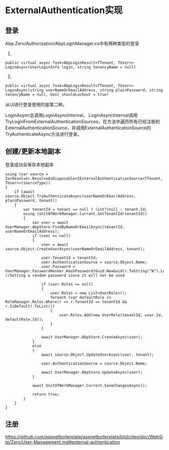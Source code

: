 # ExternalAuthentication实现

## 登录

Abp.Zero/Authorization/AbpLoginManager.cs中有两种类型的登录

1.  
``` CSharp
public virtual async Task<AbpLoginResult<TTenant, TUser>> LoginAsync(UserLoginInfo login, string tenancyName = null)
```

2. 
``` CSharp
public virtual async Task<AbpLoginResult<TTenant, TUser>> LoginAsync(string userNameOrEmailAddress, string plainPassword, string tenancyName = null, bool shouldLockout = true)
```

从UI进行登录使用的是第二种。

LoginAsync会调用LoginAsyncInternal， LoginAsyncInternal调用TryLoginFromExternalAuthenticationSources，在方法中遍历所有已经注册的ExternalAuthenticationSource，并调用ExternalAuthenticationSource的TryAuthenticateAsync方法进行登录。

## 创建/更新本地副本

登录成功会保存本地副本

``` CSharp
using (var source = IocResolver.ResolveAsDisposable<IExternalAuthenticationSource<TTenant, TUser>>(sourceType))
{
    if (await source.Object.TryAuthenticateAsync(userNameOrEmailAddress, plainPassword, tenant))
    {
        var tenantId = tenant == null ? (int?)null : tenant.Id;
        using (UnitOfWorkManager.Current.SetTenantId(tenantId))
        {
            var user = await UserManager.AbpStore.FindByNameOrEmailAsync(tenantId, userNameOrEmailAddress);
            if (user == null)
            {
                user = await source.Object.CreateUserAsync(userNameOrEmailAddress, tenant);

                user.TenantId = tenantId;
                user.AuthenticationSource = source.Object.Name;
                user.Password = UserManager.PasswordHasher.HashPassword(Guid.NewGuid().ToString("N").Left(16)); //Setting a random password since it will not be used

                if (user.Roles == null)
                {
                    user.Roles = new List<UserRole>();
                    foreach (var defaultRole in RoleManager.Roles.Where(r => r.TenantId == tenantId && r.IsDefault).ToList())
                    {
                        user.Roles.Add(new UserRole(tenantId, user.Id, defaultRole.Id));
                    }
                }

                await UserManager.AbpStore.CreateAsync(user);
            }
            else
            {
                await source.Object.UpdateUserAsync(user, tenant);

                user.AuthenticationSource = source.Object.Name;

                await UserManager.AbpStore.UpdateAsync(user);
            }

            await UnitOfWorkManager.Current.SaveChangesAsync();

            return true;
        }
    }
}
```

## 注册

https://github.com/aspnetboilerplate/aspnetboilerplate/blob/dev/doc/WebSite/Zero/User-Management.md#external-authentication